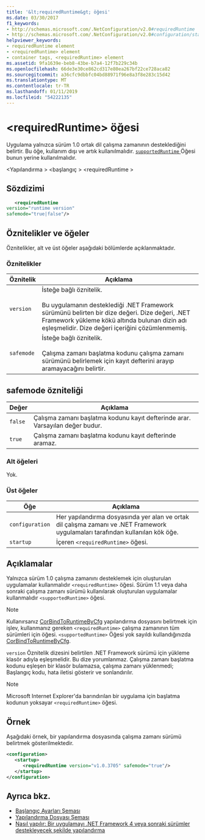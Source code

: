 ```yaml
---
title: '&lt;requiredRuntime&gt; öğesi'
ms.date: 03/30/2017
f1_keywords:
- http://schemas.microsoft.com/.NetConfiguration/v2.0#requiredRuntime
- http://schemas.microsoft.com/.NetConfiguration/v2.0#configuration/startup/requiredRuntime
helpviewer_keywords:
- requiredRuntime element
- <requiredRuntime> element
- container tags, <requiredRuntime> element
ms.assetid: 9fa1639e-beb8-43be-b7a4-12f7b229c34b
ms.openlocfilehash: 66de3e30ce862cd317e80ea267bf22ce728aca82
ms.sourcegitcommit: a36cfc9dbbfc04bd88971f96e8a3f8e283c15d42
ms.translationtype: MT
ms.contentlocale: tr-TR
ms.lasthandoff: 01/11/2019
ms.locfileid: "54222135"
---
```

# <a name="ltrequiredruntimegt-element"></a>&lt;requiredRuntime&gt; öğesi

Uygulama yalnızca sürüm 1.0 ortak dil çalışma zamanının desteklediğini belirtir. Bu öğe, kullanım dışı ve artık kullanılmalıdır. [ `supportedRuntime` ](supportedruntime-element.md) Öğesi bunun yerine kullanılmalıdır.

\<Yapılandırma > \<başlangıç > \<requiredRuntime >

## <a name="syntax"></a>Sözdizimi

```xml
   <requiredRuntime  
version="runtime version"
safemode="true|false"/>
```

## <a name="attributes-and-elements"></a>Öznitelikler ve öğeler

Öznitelikler, alt ve üst öğeler aşağıdaki bölümlerde açıklanmaktadır.

### <a name="attributes"></a>Öznitelikler

|Öznitelik|Açıklama|
|---------------|-----------------|
|`version`|İsteğe bağlı öznitelik.<br /><br /> Bu uygulamanın desteklediği .NET Framework sürümünü belirten bir dize değeri. Dize değeri, .NET Framework yükleme kökü altında bulunan dizin adı eşleşmelidir. Dize değeri içeriğini çözümlenmemiş.|
|`safemode`|İsteğe bağlı öznitelik.<br /><br /> Çalışma zamanı başlatma kodunu çalışma zamanı sürümünü belirlemek için kayıt defterini arayıp aramayacağını belirtir.|

## <a name="safemode-attribute"></a>safemode özniteliği

|Değer|Açıklama|
|-----------|-----------------|
|`false`|Çalışma zamanı başlatma kodunu kayıt defterinde arar. Varsayılan değer budur.|
|`true`|Çalışma zamanı başlatma kodunu kayıt defterinde aramaz.|

### <a name="child-elements"></a>Alt öğeleri

Yok.

### <a name="parent-elements"></a>Üst öğeler

|Öğe|Açıklama|
|-------------|-----------------|
|`configuration`|Her yapılandırma dosyasında yer alan ve ortak dil çalışma zamanı ve .NET Framework uygulamaları tarafından kullanılan kök öğe.|
|`startup`|İçeren `<requiredRuntime>` öğesi.|

## <a name="remarks"></a>Açıklamalar
 Yalnızca sürüm 1.0 çalışma zamanını desteklemek için oluşturulan uygulamalar kullanmalıdır `<requiredRuntime>` öğesi. Sürüm 1.1 veya daha sonraki çalışma zamanı sürümü kullanılarak oluşturulan uygulamalar kullanmalıdır `<supportedRuntime>` öğesi.

> [!NOTE]
> Kullanırsanız [CorBindToRuntimeByCfg](../../../unmanaged-api/hosting/corbindtoruntimebycfg-function.md) yapılandırma dosyasını belirtmek için işlev, kullanmanız gereken `<requiredRuntime>` çalışma zamanının tüm sürümleri için öğesi. `<supportedRuntime>` Öğesi yok sayıldı kullandığınızda [CorBindToRuntimeByCfg](../../../unmanaged-api/hosting/corbindtoruntimebycfg-function.md).

 `version` Öznitelik dizesini belirtilen .NET Framework sürümü için yükleme klasör adıyla eşleşmelidir. Bu dize yorumlanmaz. Çalışma zamanı başlatma kodunu eşleşen bir klasör bulamazsa, çalışma zamanı yüklenmedi; Başlangıç kodu, hata iletisi gösterir ve sonlandırılır.

> [!NOTE]
> Microsoft Internet Explorer'da barındırılan bir uygulama için başlatma kodunun yoksayar `<requiredRuntime>` öğesi.

## <a name="example"></a>Örnek

Aşağıdaki örnek, bir yapılandırma dosyasında çalışma zamanı sürümü belirtmek gösterilmektedir.

```xml
<configuration>
   <startup>
      <requiredRuntime version="v1.0.3705" safemode="true"/>
   </startup>
</configuration>
```

## <a name="see-also"></a>Ayrıca bkz.

- [Başlangıç Ayarları Şeması](index.md)
- [Yapılandırma Dosyası Şeması](../index.md)
- [Nasıl yapılır: Bir uygulamayı .NET Framework 4 veya sonraki sürümler destekleyecek şekilde yapılandırma](../../../migration-guide/how-to-configure-an-app-to-support-net-framework-4-or-4-5.md)